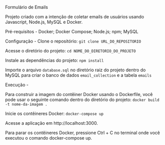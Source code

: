 
Formulário de Emails

Projeto criado com a intenção de coletar emails de usuários usando Javascript, Node.js, MySQL e Docker.

Pré-requisitos -
Docker;
Docker Compose; 
Node.js; 
npm;
MySQL

Configuração -
Clone o repositório:
`git clone URL_DO_REPOSITORIO`

Acesse o diretório do projeto:
`cd NOME_DO_DIRETORIO_DO_PROJETO`

Instale as dependências do projeto:
`npm install`

Importe o arquivo `database.sql` no diretório raiz do projeto dentro do MySQL para criar o banco de dados `email_collection` e a tabela `emails`

Execução -

Para construir a imagem do contêiner Docker usando o Dockerfile, você pode usar o seguinte comando dentro 
do diretório do projeto:
`docker build -t nome-da-imagem . `

Inicie os contêineres Docker:
`docker-compose up`

Acesse a aplicação em http://localhost:3000.

Para parar os contêineres Docker, pressione Ctrl + C no terminal onde você executou o comando docker-compose up.
